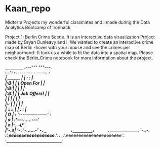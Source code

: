# Kaan_repo

Midterm Projects my wonderful classmates and I made during the Data Analytics Bootcamp of Ironhack.

Project 1: Berlin Crime Scene. It is an interactive data visualization Project made by Bryan Dunleavy and I. 
We wanted to create an interactive crime map of Berlin -hover with your mouse and see the crimes per neighborhood-
It took us a while to fit the data into a spatial map. 
Please check the Berlin_Crime notebook for more information about the project. 


 _________        .---"""      """---.              
:______.-':      :  .--------------.  :             
| ______  |      | :                : |             
|:______B:|      | |  Open For      | |             
|:______B:|      | |                | |             
|:______B:|      | |  Job Offers!   | |             
|         |      | |                | |             
|:_____:  |      | |                | |             
|    ==   |      | :                : |             
|       O |      :  '--------------'  :             
|       o |      :'---...______...---'              
|       o |-._.-i___/'             \._              
|'-.____o_|   '-.   '-...______...-'  `-._          
:_________:      `.____________________   `-.___.-. 
                 .'.eeeeeeeeeeeeeeeeee.'.      :___:
            .'.eeeeeeeeeeeeeeeeeeeeee.'.         
              :____________________________:
